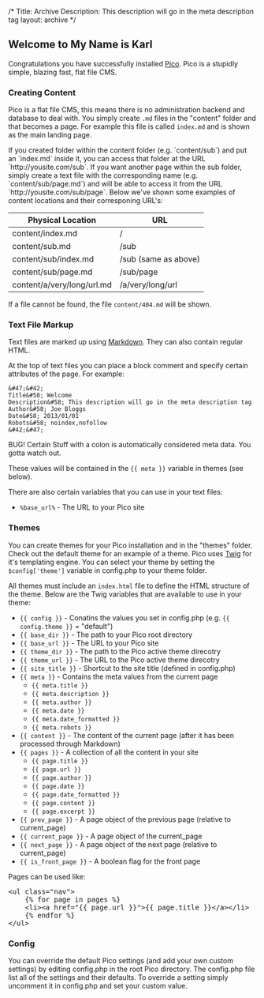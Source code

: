 /*
Title: Archive
Description: This description will go in the meta description tag
layout: archive
*/

## Welcome to My Name is Karl

Congratulations you have successfully installed [Pico](http://pico.dev7studios.com). Pico is a stupidly simple, blazing fast, flat file CMS.

### Creating Content

Pico is a flat file CMS, this means there is no administration backend and database to deal with. You simply create `.md` files in the "content"
folder and that becomes a page. For example this file is called `index.md` and is shown as the main landing page. 
<div class="grater">
	<div>
		If you created folder within the content folder (e.g. `content/sub`) and put an `index.md` inside it, you can access that folder at the URL 
		`http://yousite.com/sub`. If you want another page within the sub folder, simply create a text file with the corresponding name (e.g. `content/sub/page.md`)
		and will be able to access it from the URL `http://yousite.com/sub/page`. Below we've shown some examples of content locations and their corresponing URL's:
	</div>
	<div>
		<table>
			<thead>
				<tr><th>Physical Location</th><th>URL</th></tr>
			</thead>
			<tbody>
				<tr><td>content/index.md</td><td>/</td></tr>
				<tr><td>content/sub.md</td><td>/sub</td></tr>
				<tr><td>content/sub/index.md</td><td>/sub (same as above)</td></tr>
				<tr><td>content/sub/page.md</td><td>/sub/page</td></tr>
				<tr><td>content/a/very/long/url.md</td><td>/a/very/long/url</td></tr>
			</tbody>
		</table>
	</div>
</div>


If a file cannot be found, the file `content/404.md` will be shown.

### Text File Markup

Text files are marked up using [Markdown](http://daringfireball.net/projects/markdown/syntax). They can also contain regular HTML.

At the top of text files you can place a block comment and specify certain attributes of the page. For example:

	&#47;&#42;
	Title&#58; Welcome
	Description&#58; This description will go in the meta description tag
	Author&#58; Joe Bloggs
	Date&#58; 2013/01/01
	Robots&#58; noindex,nofollow
	&#42;&#47;

BUG! Certain Stuff with a colon is automatically considered meta data. You gotta watch out.


These values will be contained in the `{{ meta }}` variable in themes (see below).

There are also certain variables that you can use in your text files:

* <code>&#37;base_url&#37;</code> - The URL to your Pico site

### Themes

You can create themes for your Pico installation and in the "themes" folder. Check out the default theme for an example of a theme. Pico uses
[Twig](http://twig.sensiolabs.org/documentation) for it's templating engine. You can select your theme by setting the `$config['theme']` variable
in config.php to your theme folder.

All themes must include an `index.html` file to define the HTML structure of the theme. Below are the Twig variables that are available to use in your theme:

* `{{ config }}` - Conatins the values you set in config.php (e.g. `{{ config.theme }}` = "default")
* `{{ base_dir }}` - The path to your Pico root directory
* `{{ base_url }}` - The URL to your Pico site
* `{{ theme_dir }}` - The path to the Pico active theme direcotry
* `{{ theme_url }}` - The URL to the Pico active theme direcotry
* `{{ site_title }}` - Shortcut to the site title (defined in config.php)
* `{{ meta }}` - Contains the meta values from the current page
	* `{{ meta.title }}`
	* `{{ meta.description }}`
	* `{{ meta.author }}`
	* `{{ meta.date }}`
	* `{{ meta.date_formatted }}`
	* `{{ meta.robots }}`
* `{{ content }}` - The content of the current page (after it has been processed through Markdown)
* `{{ pages }}` - A collection of all the content in your site
	* `{{ page.title }}`
	* `{{ page.url }}`
	* `{{ page.author }}`
	* `{{ page.date }}`
	* `{{ page.date_formatted }}`
	* `{{ page.content }}`
	* `{{ page.excerpt }}`
* `{{ prev_page }}` - A page object of the previous page (relative to current_page)
* `{{ current_page }}` - A page object of the current_page
* `{{ next_page }}` - A page object of the next page (relative to current_page)
* `{{ is_front_page }}` - A boolean flag for the front page

Pages can be used like:

<pre>&lt;ul class=&quot;nav&quot;&gt;
	{% for page in pages %}
	&lt;li&gt;&lt;a href=&quot;{{ page.url }}&quot;&gt;{{ page.title }}&lt;/a&gt;&lt;/li&gt;
	{% endfor %}
&lt;/ul&gt;</pre>

### Config

You can override the default Pico settings (and add your own custom settings) by editing config.php in the root Pico directory. The config.php file
list all of the settings and their defaults. To override a setting simply uncomment it in config.php and set your custom value.
